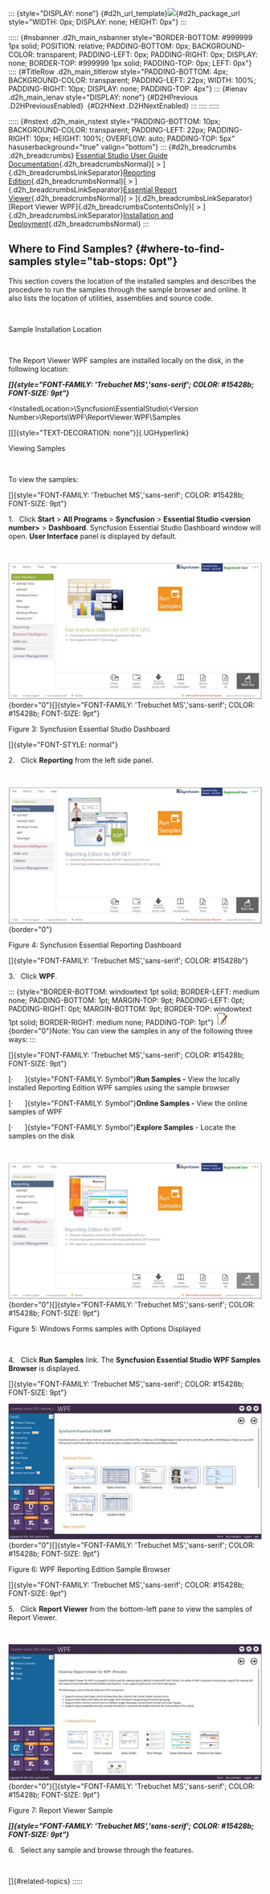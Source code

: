 ::: {style="DISPLAY: none"}
[](ms-xhelp:///?Id=d2h_url_template){#d2h_url_template}![](!package_url!){#d2h_package_url style="WIDTH: 0px; DISPLAY: none; HEIGHT: 0px"}
:::

::::: {#nsbanner .d2h_main_nsbanner style="BORDER-BOTTOM: #999999 1px solid; POSITION: relative; PADDING-BOTTOM: 0px; BACKGROUND-COLOR: transparent; PADDING-LEFT: 0px; PADDING-RIGHT: 0px; DISPLAY: none; BORDER-TOP: #999999 1px solid; PADDING-TOP: 0px; LEFT: 0px"}
:::: {#TitleRow .d2h_main_titlerow style="PADDING-BOTTOM: 4px; BACKGROUND-COLOR: transparent; PADDING-LEFT: 22px; WIDTH: 100%; PADDING-RIGHT: 10px; DISPLAY: none; PADDING-TOP: 4px"}
::: {#ienav .d2h_main_ienav style="DISPLAY: none"}
[](ms-xhelp:///?Id=b35ed09c-b0b8-454a-bd6e-6c50a1e4711d){#D2HPrevious .D2HPreviousEnabled}  [](ms-xhelp:///?Id=20fbb0a7-382a-4646-8ca5-1b9618503b0b){#D2HNext .D2HNextEnabled}
:::
::::
:::::

::::: {#nstext .d2h_main_nstext style="PADDING-BOTTOM: 10px; BACKGROUND-COLOR: transparent; PADDING-LEFT: 22px; PADDING-RIGHT: 10px; HEIGHT: 100%; OVERFLOW: auto; PADDING-TOP: 5px" hasuserbackground="true" valign="bottom"}
::: {#d2h_breadcrumbs .d2h_breadcrumbs}
[Essential Studio User Guide Documentation](ms-xhelp:///?Id=12457748-09e3-4d74-a240-8e049cedf030){.d2h_breadcrumbsNormal}[ \> ]{.d2h_breadcrumbsLinkSeparator}[Reporting Edition](ms-xhelp:///?Id=027aa5b6-6676-4f93-ad23-c20e8c45792e){.d2h_breadcrumbsNormal}[ \> ]{.d2h_breadcrumbsLinkSeparator}[Essential Report Viewer](ms-xhelp:///?Id=35081cc7-4b81-4ef5-97d2-894ad584b907){.d2h_breadcrumbsNormal}[ \> ]{.d2h_breadcrumbsLinkSeparator}[Report Viewer WPF]{.d2h_breadcrumbsContentsOnly}[ \> ]{.d2h_breadcrumbsLinkSeparator}[Installation and Deployment](ms-xhelp:///?Id=746d631f-04da-4f44-a491-f9089c4a4bf1){.d2h_breadcrumbsNormal}
:::

## Where to Find Samples? {#where-to-find-samples style="tab-stops: 0pt"}

This section covers the location of the installed samples and describes the procedure to run the samples through the sample browser and online. It also lists the location of utilities, assemblies and source code.

 

Sample Installation Location

 

The Report Viewer WPF samples are installed locally on the disk, in the following location:

***[]{style="FONT-FAMILY: 'Trebuchet MS','sans-serif'; COLOR: #15428b; FONT-SIZE: 9pt"}*** 

\<InstalledLocation\>\\Syncfusion\\EssentialStudio\\\<Version Number\>\\Reports\\WPF\\ReportViewer.WPF\\Samples

[[]{style="TEXT-DECORATION: none"}]{.UGHyperlink} 

Viewing Samples

 

To view the samples:

[]{style="FONT-FAMILY: 'Trebuchet MS','sans-serif'; COLOR: #15428b; FONT-SIZE: 9pt"} 

1.   Click **Start** \> **All Programs** \> **Syncfusion** \> **Essential Studio \<version number\>** \> **Dashboard**. Syncfusion Essential Studio Dashboard window will open. **User Interface** panel is displayed by default.

 

![](ImagesExt/image19_3.jpg){border="0"}[]{style="FONT-FAMILY: 'Trebuchet MS','sans-serif'; COLOR: #15428b; FONT-SIZE: 9pt"}

Figure 3: Syncfusion Essential Studio Dashboard

[]{style="FONT-STYLE: normal"} 

2.   Click **Reporting** from the left side panel.

 

![](ImagesExt/image19_4.png){border="0"}

Figure 4: Syncfusion Essential Reporting Dashboard

[]{style="FONT-FAMILY: 'Trebuchet MS','sans-serif'; COLOR: #15428b"} 

3.   Click **WPF**.

::: {style="BORDER-BOTTOM: windowtext 1pt solid; BORDER-LEFT: medium none; PADDING-BOTTOM: 1pt; MARGIN-TOP: 9pt; PADDING-LEFT: 0pt; PADDING-RIGHT: 0pt; MARGIN-BOTTOM: 9pt; BORDER-TOP: windowtext 1pt solid; BORDER-RIGHT: medium none; PADDING-TOP: 1pt"}
![](ImagesExt/image19_2.jpg){border="0"}Note: You can view the samples in any of the following three ways:
:::

[]{style="FONT-FAMILY: 'Trebuchet MS','sans-serif'; COLOR: #15428b; FONT-SIZE: 9pt"} 

[·      ]{style="FONT-FAMILY: Symbol"}**Run Samples -** View the locally installed Reporting Edition WPF samples using the sample browser

[·      ]{style="FONT-FAMILY: Symbol"}**Online Samples -** View the online samples of WPF

[·      ]{style="FONT-FAMILY: Symbol"}**Explore Samples** - Locate the samples on the disk

 

![](ImagesExt/image19_5.jpg){border="0"}[]{style="FONT-FAMILY: 'Trebuchet MS','sans-serif'; COLOR: #15428b; FONT-SIZE: 9pt"}

Figure 5: Windows Forms samples with Options Displayed

 

4.   Click **Run Samples** link. The **Syncfusion Essential Studio WPF Samples Browser** is displayed.

[]{style="FONT-FAMILY: 'Trebuchet MS','sans-serif'; COLOR: #15428b; FONT-SIZE: 9pt"} 

![](ImagesExt/image19_6.jpg){border="0"}[]{style="FONT-FAMILY: 'Trebuchet MS','sans-serif'; COLOR: #15428b; FONT-SIZE: 9pt"}

Figure 6: WPF Reporting Edition Sample Browser

[]{style="FONT-FAMILY: 'Trebuchet MS','sans-serif'; COLOR: #15428b; FONT-SIZE: 9pt"} 

5.   Click **Report Viewer** from the bottom-left pane to view the samples of Report Viewer.

 

![](ImagesExt/image19_7.jpg){border="0"}[]{style="FONT-FAMILY: 'Trebuchet MS','sans-serif'; COLOR: #15428b; FONT-SIZE: 9pt"}

Figure 7: Report Viewer Sample

***[]{style="FONT-FAMILY: 'Trebuchet MS','sans-serif'; COLOR: #15428b; FONT-SIZE: 9pt"}*** 

6.   Select any sample and browse through the features.

 

[]{#related-topics}
:::::
